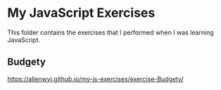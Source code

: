 # My JavaScript Exercises

This folder contains the exercises that I performed when I was learning JavaScript.

## Budgety

https://allenwyj.github.io/my-js-exercises/exercise-Budgety/
